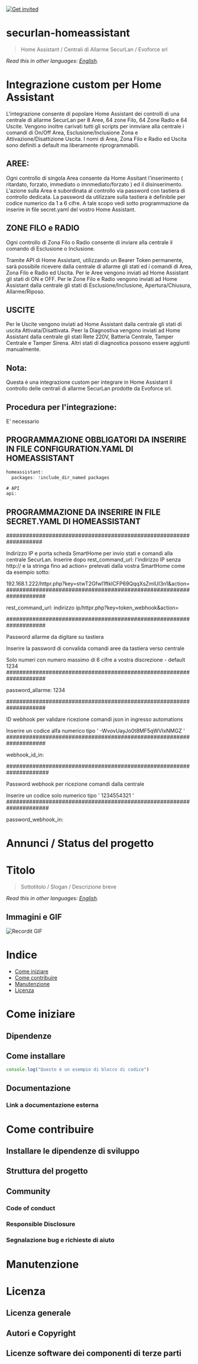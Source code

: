 [![Get invited](https://slack.developers.italia.it/badge.svg)](https://securlan.it/supporto/)

# securlan-homeassistant

> Home Assistant / Centrali di Allarme SecurLan / Evoforce srl

*Read this in other languages: [English](README.EN.md).*

# Integrazione custom per Home Assistant
L'integrazione consente di popolare Home Assistant dei controlli di una centrale di allarme SecurLan per 8 Aree, 64 zone Filo, 64 Zone Radio e 64 Uscite.
Vengono inoltre carivati tutti gli scripts per inmviare alla centrale i comandi di On/Off Area, Esclusione/Inclusione Zona e Attivazione/Disattizione Uscita.
I nomi di Area, Zona Filo e Radio ed Uscita sono definiti a default ma liberamente riprogrammabili.

## AREE:
Ogni controllo di singola Area consente da Home Assitant l'inserimento ( ritardato, forzato, immediato o imnmediato/forzato ) ed il disinserimento.
L'azione sulla Area è subordinata al controllo via password con tastiera di controllo dedicata.
La password da utilizzare sulla tastiera è definibile per codice numerico da 1 a 6 cifre.
A tale scopo vedi sotto programmazione da inserire in file secret.yaml del vostro Home Assistant.

## ZONE FILO e RADIO
Ogni controllo di Zona Filo o Radio consente di inviare alla centrale il comando di Esclusione o Inclusione.

Tramite API di Home Assistant, utilizzando un Bearer Token permanente, sarà possibile ricevere dalla centrale di allarme gli stati ed i comandi di Area, Zona Filo e Radio ed Uscita.
Per le Aree vengono inviati ad Home Assistant gli stati di ON e OFF.
Per le Zone Filo e Radio vengono inviati ad Home Assistant dalla centrale gli stati di Esclusione/Inclusione, Apertura/Chiusura, Allarme/Riposo.

## USCITE
Per le Uscite vengono inviati ad Home Assistant dalla centrale gli stati di uscita Attivata/Disattivata.
Peer la Diagnostiva vengono inviati ad Home Assistant dalla centrale gli stati Rete 220V, Batteria Centrale, Tamper Centrale e Tamper Sirena.
Altri stati di diagnostica possono essere aggiunti manualmente.



## Nota:

Questa è una integrazione custom per integrare in Home Assistant il controllo delle centrali di allarme SecurLan prodotte da Evoforce srl.

## Procedura per l'integrazione:

E' necessario 



## PROGRAMMAZIONE OBBLIGATORI DA INSERIRE IN FILE CONFIGURATION.YAML DI HOMEASSISTANT

```js
homeassistant:
  packages: !include_dir_named packages

# API
api:
```

## PROGRAMMAZIONE DA INSERIRE IN FILE SECRET.YAML DI HOMEASSISTANT

###################################################################

Indirizzo IP e porta scheda SmartHome per invio stati e comandi alla centrale SecurLan.
Inserire dopo  rest_command_url:  l'indirizzo IP senza http:// e la stringa fino ad action=  prelevati dalla vostra SmartHome come da esempio sotto:

192.168.1.222/httpr.php?key=stwT2Gfwl1ftklCFP69QqqXsZmlUI3n1&action=
####################################################################

rest_command_url: indirizzo ip/httpr.php?key=token_webhook&action=

####################################################################

Password allarme da digitare su tastiera

Inserire la password di convalida comandi aree da tastiera verso centrale

Solo numeri con numero massimo di 6 cifre a vostra discrezione - default 1234
####################################################################

password_allarme: 1234

####################################################################

ID webhook per validare ricezione comandi json in ingresso automations

Inserire un codice alfa numerico tipo ' -WvovUayJo0t8MF5qWVIxNMGZ '
####################################################################

webhook_id_in:

#####################################################################

Password webhook per ricezione comandi dalla centrale

Inserire un codice solo numerico tipo ' 1234554321 '
#####################################################################

password_webhook_in: 





# Annunci / Status del progetto

# Titolo

> Sottotitolo / Slogan / Descrizione breve

*Read this in other languages: [English](README.EN.md).*

## Immagini e GIF

![Recordit GIF](http://g.recordit.co/iLN6A0vSD8.gif)

# Indice

- [Come iniziare](#come-iniziare)
- [Come contribuire](#come-contribuire)
- [Manutenzione](#manutenzione)
- [Licenza](#licenza)

# Come iniziare

## Dipendenze

## Come installare

```js
console.log("Questo è un esempio di blocco di codice")
```

## Documentazione
### Link a documentazione esterna 

# Come contribuire

## Installare le dipendenze di sviluppo

## Struttura del progetto

## Community

### Code of conduct

### Responsible Disclosure

### Segnalazione bug e richieste di aiuto

# Manutenzione 

# Licenza 

## Licenza generale 

## Autori e Copyright

## Licenze software dei componenti di terze parti



